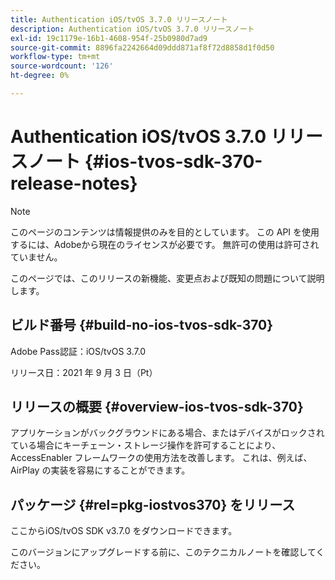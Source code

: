 ```yaml
---
title: Authentication iOS/tvOS 3.7.0 リリースノート
description: Authentication iOS/tvOS 3.7.0 リリースノート
exl-id: 19c1179e-16b1-4608-954f-25b0980d7ad9
source-git-commit: 8896fa2242664d09ddd871af8f72d8858d1f0d50
workflow-type: tm+mt
source-wordcount: '126'
ht-degree: 0%

---
```


# Authentication iOS/tvOS 3.7.0 リリースノート {#ios-tvos-sdk-370-release-notes}

>[!NOTE]
>
>このページのコンテンツは情報提供のみを目的としています。 この API を使用するには、Adobeから現在のライセンスが必要です。 無許可の使用は許可されていません。

このページでは、このリリースの新機能、変更点および既知の問題について説明します。

## ビルド番号 {#build-no-ios-tvos-sdk-370}

Adobe Pass認証：iOS/tvOS 3.7.0

リリース日：2021 年 9 月 3 日（Pt）



## リリースの概要 {#overview-ios-tvos-sdk-370}

アプリケーションがバックグラウンドにある場合、またはデバイスがロックされている場合にキーチェーン・ストレージ操作を許可することにより、AccessEnabler フレームワークの使用方法を改善します。 これは、例えば、AirPlay の実装を容易にすることができます。

## パッケージ {#rel=pkg-iostvos370} をリリース

ここからiOS/tvOS SDK v3.7.0 をダウンロードできます。

このバージョンにアップグレードする前に、このテクニカルノートを確認してください。
